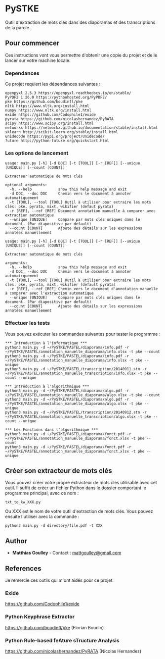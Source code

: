 # PySTKE

Outil d'extraction de mots clés dans des diaporamas et des transcriptions de la parole.

## Pour commencer

Ces instructions vont vous permettre d'obtenir une copie du projet et de le lancer sur votre machine locale.

### Dependances

Ce projet requiert les dépendances suivantes :

```
openpyxl 2.5.3 https://openpyxl.readthedocs.io/en/stable/
PyPDF2 1.26.0 https://pythonhosted.org/PyPDF2/
pke https://github.com/boudinfl/pke
nltk https://www.nltk.org/install.html
numpy https://www.nltk.org/install.html
exide https://github.com/Codophile1/exide
pyrata https://github.com/nicolashernandez/PyRATA
scipy https://www.scipy.org/install.html
networkx https://networkx.github.io/documentation/stable/install.html
sklearn http://scikit-learn.org/stable/install.html
unidecode https://pypi.org/project/Unidecode/
future http://python-future.org/quickstart.html
```

### Les options de lancement

```
usage: main.py [-h] [-d DOC] [-t [TOOL]] [-r [REF]] [--unique [UNIQUE]] [--count [COUNT]]

Extracteur automatique de mots clés

optional arguments:
  -h, --help            show this help message and exit
  -d DOC, --doc DOC     Chemin vers le document à annoter automatiquement
  -t [TOOL], --tool [TOOL] Outil à utiliser pour extraire les mots clés: pke, pyrata, mixt, wikifier (defaut pyrata)
  -r [REF], --ref [REF] Document annotation manuelle à comparer avec extraction automatique
  --unique [UNIQUE]     Compare par mots clés uniques dans le document. (Par diapositive par default)
  --count [COUNT]       Ajoute des détails sur les expressions annotées manuellement
```

```
usage: main.py [-h] [-d DOC] [-t [TOOL]] [-r [REF]] [--unique [UNIQUE]] [--count [COUNT]]

Extracteur automatique de mots clés

arguments:
  -h, --help            show this help message and exit
  -d DOC, --doc DOC     Chemin vers le document à annoter automatiquement
  -t [TOOL], --tool [TOOL] Outil à utiliser pour extraire les mots clés: pke, pyrata, mixt, wikifier (default pyrata)
  -r [REF], --ref [REF] Chemin vers le document d'annotation manuelle à comparer avec l'extraction automatique
  --unique [UNIQUE]     Compare par mots clés uniques dans le document. (Par diapositive par default)
  --count [COUNT]       Ajoute des détails sur les expressions annotées manuellement
```

### Effectuer les tests

Vous pouvez exécuter les commandes suivantes pour tester le programme :

```
*** Introduction à l'informatique ***
python3 main.py -d ~/PySTKE/PASTEL/diaporama/info.pdf -r ~/PySTKE/PASTEL/annotation_manuelle_diaporama/info.xlsx -t pke --count
python3 main.py -d ~/PySTKE/PASTEL/diaporama/info.pdf -r ~/PySTKE/PASTEL/annotation_manuelle_diaporama/info.xlsx -t pke --unique
python3 main.py -d ~/PySTKE/PASTEL/transcription/20140911.stm -r ~/PySTKE/PASTEL/annotation_manuelle_transcription/info.xlsx -t pke --count --unique

*** Introduction à l'algorithmique ***
python3 main.py -d ~/PySTKE/PASTEL/diaporama/algo.pdf -r ~/PySTKE/PASTEL/annotation_manuelle_diaporama/algo.xlsx -t pke --count
python3 main.py -d ~/PySTKE/PASTEL/diaporama/algo.pdf -r ~/PySTKE/PASTEL/annotation_manuelle_diaporama/algo.xlsx -t pke --unique
python3 main.py -d ~/PySTKE/PASTEL/transcription/20140912.stm -r ~/PySTKE/PASTEL/annotation_manuelle_transcription/algo.xlsx -t pke --count --unique

*** Les Fonctions dans l'algorithmique ***
python3 main.py -d ~/PySTKE/PASTEL/diaporama/fonct.pdf -r ~/PySTKE/PASTEL/annotation_manuelle_diaporama/fonct.xlsx -t pke --count
python3 main.py -d ~/PySTKE/PASTEL/diaporama/fonct.pdf -r ~/PySTKE/PASTEL/annotation_manuelle_diaporama/fonct.xlsx -t pke --unique
```

## Créer son extracteur de mots clés
Vous pouvez créer votre propre extracteur de mots clés utilisable avec cet outil. Il suffit de créer un fichier Python dans le dossier comportant le programme principal, avec ce nom :
```
txt_to_kw_XXX.py
```
Ou XXX est le nom de votre outil d'extraction de mots clés. Vous pouvez ensuite l'utiliser avec la commande :
```
python3 main.py -d directory/file.pdf -t XXX
```

## Author

* **Matthias Goulley** - Contact : mattgoulley@gmail.com

## References

Je remercie ces outils qui m'ont aidés pour ce projet.

### Exide
https://github.com/Codophile1/exide

### Python Keyphrase Extractor
https://github.com/boudinfl/pke (Florian Boudin)

### Python Rule-based feAture sTructure Analysis
https://github.com/nicolashernandez/PyRATA (Nicolas Hernandez)
